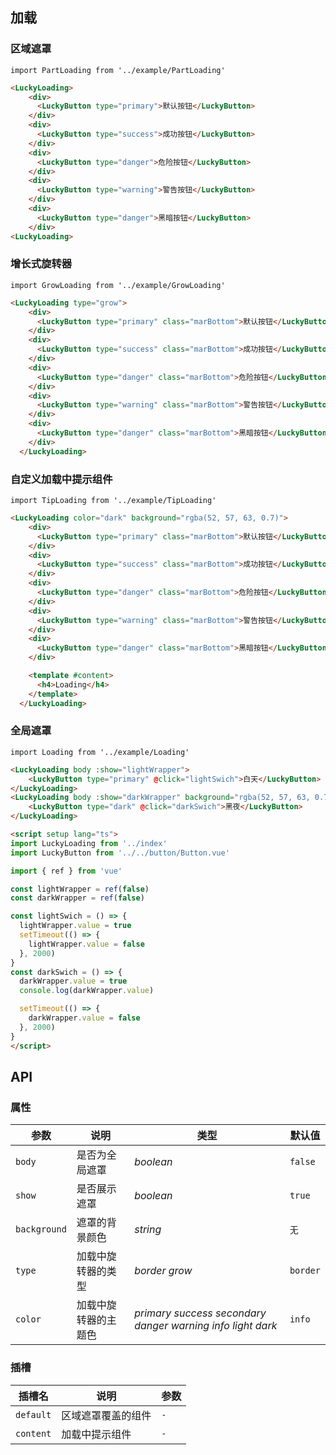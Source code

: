 ## 加载

### 区域遮罩

```vue
import PartLoading from '../example/PartLoading'
```

```html
<LuckyLoading>
    <div>
      <LuckyButton type="primary">默认按钮</LuckyButton>
    </div>
    <div>
      <LuckyButton type="success">成功按钮</LuckyButton>
    </div>
    <div>
      <LuckyButton type="danger">危险按钮</LuckyButton>
    </div>
    <div>
      <LuckyButton type="warning">警告按钮</LuckyButton>
    </div>
    <div>
      <LuckyButton type="danger">黑暗按钮</LuckyButton>
    </div>
<LuckyLoading>
```

### 增长式旋转器
```vue
import GrowLoading from '../example/GrowLoading'
```

```html
<LuckyLoading type="grow">
    <div>
      <LuckyButton type="primary" class="marBottom">默认按钮</LuckyButton>
    </div>
    <div>
      <LuckyButton type="success" class="marBottom">成功按钮</LuckyButton>
    </div>
    <div>
      <LuckyButton type="danger" class="marBottom">危险按钮</LuckyButton>
    </div>
    <div>
      <LuckyButton type="warning" class="marBottom">警告按钮</LuckyButton>
    </div>
    <div>
      <LuckyButton type="danger" class="marBottom">黑暗按钮</LuckyButton>
    </div>
  </LuckyLoading>
```

### 自定义加载中提示组件
```vue
import TipLoading from '../example/TipLoading'
```

```html
<LuckyLoading color="dark" background="rgba(52, 57, 63, 0.7)">
    <div>
      <LuckyButton type="primary" class="marBottom">默认按钮</LuckyButton>
    </div>
    <div>
      <LuckyButton type="success" class="marBottom">成功按钮</LuckyButton>
    </div>
    <div>
      <LuckyButton type="danger" class="marBottom">危险按钮</LuckyButton>
    </div>
    <div>
      <LuckyButton type="warning" class="marBottom">警告按钮</LuckyButton>
    </div>
    <div>
      <LuckyButton type="danger" class="marBottom">黑暗按钮</LuckyButton>
    </div>

    <template #content>
      <h4>Loading</h4>
    </template>
  </LuckyLoading>
```

### 全局遮罩

```vue
import Loading from '../example/Loading'
```

```html
<LuckyLoading body :show="lightWrapper">
    <LuckyButton type="primary" @click="lightSwich">白天</LuckyButton>
</LuckyLoading>
<LuckyLoading body :show="darkWrapper" background="rgba(52, 57, 63, 0.7)" type="dark">
    <LuckyButton type="dark" @click="darkSwich">黑夜</LuckyButton>
</LuckyLoading>

<script setup lang="ts">
import LuckyLoading from '../index'
import LuckyButton from '../../button/Button.vue'

import { ref } from 'vue'

const lightWrapper = ref(false)
const darkWrapper = ref(false)

const lightSwich = () => {
  lightWrapper.value = true
  setTimeout(() => {
    lightWrapper.value = false
  }, 2000)
}
const darkSwich = () => {
  darkWrapper.value = true
  console.log(darkWrapper.value)

  setTimeout(() => {
    darkWrapper.value = false
  }, 2000)
}
</script>
```


## API

### 属性

| 参数    | 说明     | 类型     | 默认值    |
| ------- | -------- | -------- | --------- |
| `body` | 是否为全局遮罩 | _boolean_ | `false` |
| `show` | 是否展示遮罩 | _boolean_ | `true` |
| `background` | 遮罩的背景颜色 | _string_ | `无` |
| `type` | 加载中旋转器的类型 | _border_ _grow_ | `border` |
| `color` | 加载中旋转器的主题色 | _primary_ _success_ _secondary_ _danger_ _warning_ _info_ _light_ _dark_ | `info` |

### 插槽

| 插槽名    | 说明     | 参数 |
| --------- | -------- | ---- |
| `default` | 区域遮罩覆盖的组件 | `-`  |
| `content` | 加载中提示组件 | `-`  |


